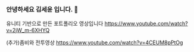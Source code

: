 ### 안녕하세요 김세윤 입니다. 👋

유니티 기반으로 만든 포트폴리오 영상입니다
https://www.youtube.com/watch?v=2jW_m-6XHYQ

(추가)좀비와 전투영상
https://www.youtube.com/watch?v=4CEUM8pPtOg

<!-- 
**ksy642/ksy642** is a ✨ _special_ ✨ repository because its `README.md` (this file) appears on your GitHub profile.

Here are some ideas to get you started:

- 🔭 I’m currently working on ...
- 🌱 I’m currently learning ...
- 👯 I’m looking to collaborate on ...
- 🤔 I’m looking for help with ...
- 💬 Ask me about ...
- 📫 How to reach me: ...
- 😄 Pronouns: ...
- ⚡ Fun fact: ...
-->
